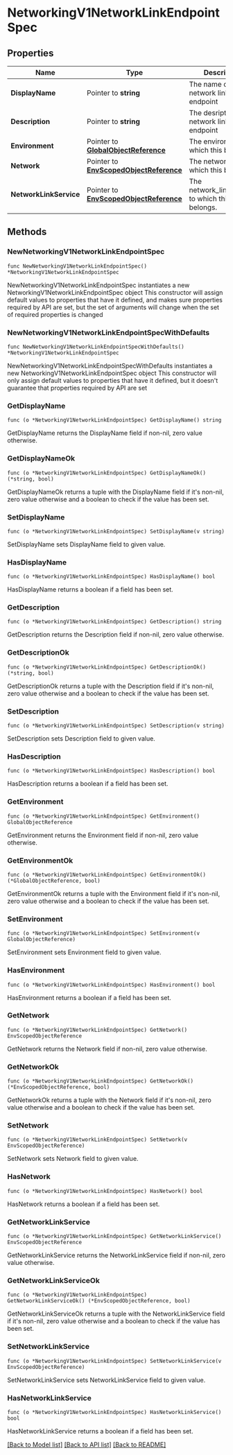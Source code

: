# NetworkingV1NetworkLinkEndpointSpec

## Properties

Name | Type | Description | Notes
------------ | ------------- | ------------- | -------------
**DisplayName** | Pointer to **string** | The name of the network link endpoint | [optional] 
**Description** | Pointer to **string** | The desription of the network link endpoint | [optional] 
**Environment** | Pointer to [**GlobalObjectReference**](GlobalObjectReference.md) | The environment to which this belongs. | [optional] 
**Network** | Pointer to [**EnvScopedObjectReference**](EnvScopedObjectReference.md) | The network to which this belongs. | [optional] 
**NetworkLinkService** | Pointer to [**EnvScopedObjectReference**](EnvScopedObjectReference.md) | The network_link_service to which this belongs. | [optional] 

## Methods

### NewNetworkingV1NetworkLinkEndpointSpec

`func NewNetworkingV1NetworkLinkEndpointSpec() *NetworkingV1NetworkLinkEndpointSpec`

NewNetworkingV1NetworkLinkEndpointSpec instantiates a new NetworkingV1NetworkLinkEndpointSpec object
This constructor will assign default values to properties that have it defined,
and makes sure properties required by API are set, but the set of arguments
will change when the set of required properties is changed

### NewNetworkingV1NetworkLinkEndpointSpecWithDefaults

`func NewNetworkingV1NetworkLinkEndpointSpecWithDefaults() *NetworkingV1NetworkLinkEndpointSpec`

NewNetworkingV1NetworkLinkEndpointSpecWithDefaults instantiates a new NetworkingV1NetworkLinkEndpointSpec object
This constructor will only assign default values to properties that have it defined,
but it doesn't guarantee that properties required by API are set

### GetDisplayName

`func (o *NetworkingV1NetworkLinkEndpointSpec) GetDisplayName() string`

GetDisplayName returns the DisplayName field if non-nil, zero value otherwise.

### GetDisplayNameOk

`func (o *NetworkingV1NetworkLinkEndpointSpec) GetDisplayNameOk() (*string, bool)`

GetDisplayNameOk returns a tuple with the DisplayName field if it's non-nil, zero value otherwise
and a boolean to check if the value has been set.

### SetDisplayName

`func (o *NetworkingV1NetworkLinkEndpointSpec) SetDisplayName(v string)`

SetDisplayName sets DisplayName field to given value.

### HasDisplayName

`func (o *NetworkingV1NetworkLinkEndpointSpec) HasDisplayName() bool`

HasDisplayName returns a boolean if a field has been set.

### GetDescription

`func (o *NetworkingV1NetworkLinkEndpointSpec) GetDescription() string`

GetDescription returns the Description field if non-nil, zero value otherwise.

### GetDescriptionOk

`func (o *NetworkingV1NetworkLinkEndpointSpec) GetDescriptionOk() (*string, bool)`

GetDescriptionOk returns a tuple with the Description field if it's non-nil, zero value otherwise
and a boolean to check if the value has been set.

### SetDescription

`func (o *NetworkingV1NetworkLinkEndpointSpec) SetDescription(v string)`

SetDescription sets Description field to given value.

### HasDescription

`func (o *NetworkingV1NetworkLinkEndpointSpec) HasDescription() bool`

HasDescription returns a boolean if a field has been set.

### GetEnvironment

`func (o *NetworkingV1NetworkLinkEndpointSpec) GetEnvironment() GlobalObjectReference`

GetEnvironment returns the Environment field if non-nil, zero value otherwise.

### GetEnvironmentOk

`func (o *NetworkingV1NetworkLinkEndpointSpec) GetEnvironmentOk() (*GlobalObjectReference, bool)`

GetEnvironmentOk returns a tuple with the Environment field if it's non-nil, zero value otherwise
and a boolean to check if the value has been set.

### SetEnvironment

`func (o *NetworkingV1NetworkLinkEndpointSpec) SetEnvironment(v GlobalObjectReference)`

SetEnvironment sets Environment field to given value.

### HasEnvironment

`func (o *NetworkingV1NetworkLinkEndpointSpec) HasEnvironment() bool`

HasEnvironment returns a boolean if a field has been set.

### GetNetwork

`func (o *NetworkingV1NetworkLinkEndpointSpec) GetNetwork() EnvScopedObjectReference`

GetNetwork returns the Network field if non-nil, zero value otherwise.

### GetNetworkOk

`func (o *NetworkingV1NetworkLinkEndpointSpec) GetNetworkOk() (*EnvScopedObjectReference, bool)`

GetNetworkOk returns a tuple with the Network field if it's non-nil, zero value otherwise
and a boolean to check if the value has been set.

### SetNetwork

`func (o *NetworkingV1NetworkLinkEndpointSpec) SetNetwork(v EnvScopedObjectReference)`

SetNetwork sets Network field to given value.

### HasNetwork

`func (o *NetworkingV1NetworkLinkEndpointSpec) HasNetwork() bool`

HasNetwork returns a boolean if a field has been set.

### GetNetworkLinkService

`func (o *NetworkingV1NetworkLinkEndpointSpec) GetNetworkLinkService() EnvScopedObjectReference`

GetNetworkLinkService returns the NetworkLinkService field if non-nil, zero value otherwise.

### GetNetworkLinkServiceOk

`func (o *NetworkingV1NetworkLinkEndpointSpec) GetNetworkLinkServiceOk() (*EnvScopedObjectReference, bool)`

GetNetworkLinkServiceOk returns a tuple with the NetworkLinkService field if it's non-nil, zero value otherwise
and a boolean to check if the value has been set.

### SetNetworkLinkService

`func (o *NetworkingV1NetworkLinkEndpointSpec) SetNetworkLinkService(v EnvScopedObjectReference)`

SetNetworkLinkService sets NetworkLinkService field to given value.

### HasNetworkLinkService

`func (o *NetworkingV1NetworkLinkEndpointSpec) HasNetworkLinkService() bool`

HasNetworkLinkService returns a boolean if a field has been set.


[[Back to Model list]](../README.md#documentation-for-models) [[Back to API list]](../README.md#documentation-for-api-endpoints) [[Back to README]](../README.md)


